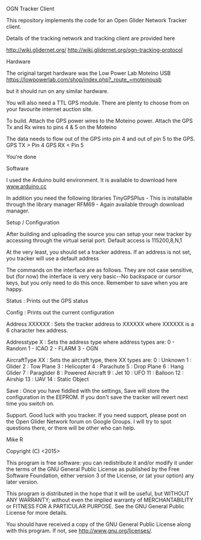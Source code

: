 OGN Tracker Client

This repository implements the code for an Open Glider Network Tracker client.

Details of the tracking network and tracking client are provided here

http://wiki.glidernet.org/
http://wiki.glidernet.org/ogn-tracking-protocol

Hardware

The original target hardware was the Low Power Lab Moteino USB
https://lowpowerlab.com/shop/index.php?_route_=moteinousb

but it should run on any similar hardware.

You will also need a TTL GPS module. There are plenty to choose from on your 
favourite internet auction site.

To build.
Attach the GPS power wires to the Moteino power.
Attach the GPS Tx and Rx wires to pins 4 & 5 on the Moteino

The data needs to flow out of the GPS into pin 4 and out of pin 5 to the GPS.
GPS TX > Pin 4
GPS RX < Pin 5

You're done

Software

I used the Arduino build environment. It is available to download here
www.arduino.cc

In addition you need the following libraries
TinyGPSPlus - This is installable through the library manager
RFM69 - Again available through download manager.

Setup / Configuration

After building and uploading the source you can setup your new tracker by 
accessing through the virtual serial port. 
Default access is 115200,8,N,1

At the very least, you should set a tracker address. 
If an address is not set, you tracker will use a default address

The commands on the interface are as follows. They are not case sensitive, but (for now) the 
interface is very very basic--No backspace or cursor keys, but you only need to do this once.
Remember to save when you are happy.

Status : Prints out the GPS status

Config : Prints out the current configuration

Address XXXXXX : Sets the tracker address to XXXXXX where XXXXXX is a 6 character hex address.

Addresstype X : Sets the address type where address types are:
	0 - Random
	1 - ICAO
	2 - FLARM
	3 - OGN

AircraftType XX : Sets the aircraft type, there XX types are:
	0 : Unknown
	1 : Glider
	2 : Tow Plane
	3 : Helicopter
	4 : Parachute
	5 : Drop Plane
	6 : Hang Glider
	7 : Paraglider
	8 : Powered Aircraft
	9 : Jet
	10 : UFO
	11 : Balloon
	12 : Airship
	13 : UAV
	14 : Static Object
	
Save : Once you have fiddled with the settings, Save will store the configuration in the EEPROM. 
If you don't save the tracker will revert next time you switch on.

Support.
Good luck with you tracker. If you need support, please post on the Open Glider Network forum on 
Google Groups. I will try to spot questions there, or there will be other who can help.

Mike R





Copyright (C) <2015> <Mike Roberts>

This program is free software: you can redistribute it and/or modify
it under the terms of the GNU General Public License as published by
the Free Software Foundation, either version 3 of the License, or
(at your option) any later version.

This program is distributed in the hope that it will be useful,
but WITHOUT ANY WARRANTY; without even the implied warranty of
MERCHANTABILITY or FITNESS FOR A PARTICULAR PURPOSE. See the
GNU General Public License for more details.

You should have received a copy of the GNU General Public License
along with this program. If not, see <http://www.gnu.org/licenses/>.
